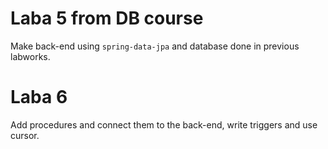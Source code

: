 # Laba 5 from DB course

Make back-end using `spring-data-jpa` and database done in previous labworks.

# Laba 6

Add procedures and connect them to the back-end, write triggers and use cursor.
